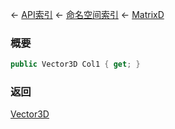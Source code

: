 ← [API索引](Api-Index) ← [命名空间索引](Namespace-Index) ← [MatrixD](VRageMath.MatrixD)

### 概要

```csharp
public Vector3D Col1 { get; }
```

### 返回

[Vector3D](VRageMath.Vector3D)

